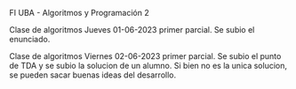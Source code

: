 FI UBA - Algoritmos y Programación 2

Clase de algoritmos Jueves 01-06-2023 primer parcial. Se subio el enunciado.

Clase de algoritmos Viernes 02-06-2023 primer parcial. Se subio el punto de TDA y se subio la solucion de un alumno. Si bien no es la unica solucion, se pueden sacar buenas ideas del desarrollo.
